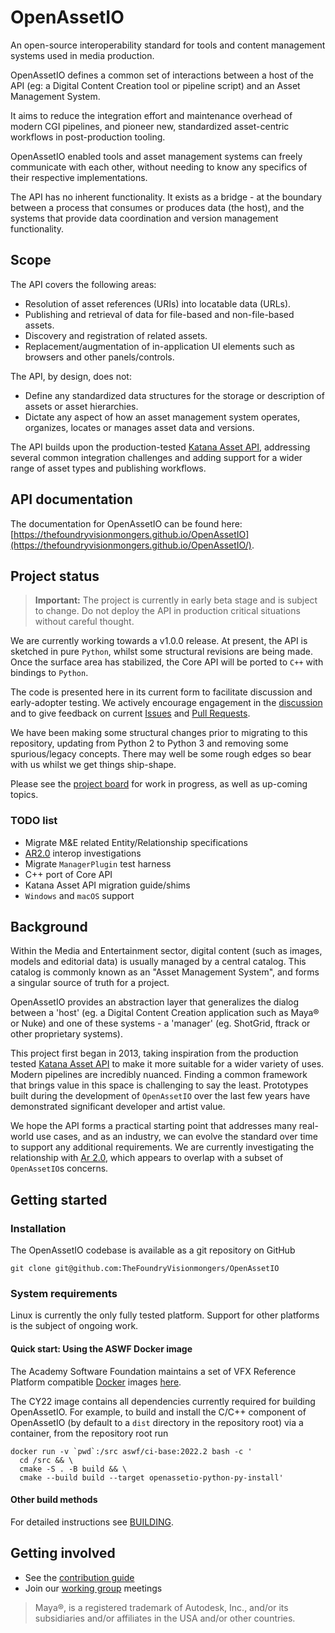 # OpenAssetIO

An open-source interoperability standard for tools and content
management systems used in media production.

OpenAssetIO defines a common set of interactions between a host of the
API (eg: a Digital Content Creation tool or pipeline script) and an
Asset Management System.

It aims to reduce the integration effort and maintenance overhead of
modern CGI pipelines, and pioneer new, standardized asset-centric
workflows in post-production tooling.

OpenAssetIO enabled tools and asset management systems can freely
communicate with each other, without needing to know any specifics of
their respective implementations.

The API has no inherent functionality. It exists as a bridge - at the
boundary between a process that consumes or produces data (the host),
and the systems that provide data coordination and version management
functionality.

## Scope

The API covers the following areas:
 - Resolution of asset references (URIs) into locatable data (URLs).
 - Publishing and retrieval of data for file-based and non-file-based
   assets.
 - Discovery and registration of related assets.
 - Replacement/augmentation of in-application UI elements such as
   browsers and other panels/controls.

The API, by design, does not:
 - Define any standardized data structures for the storage or
   description of assets or
   asset hierarchies.
 - Dictate any aspect of how an asset management system operates,
   organizes, locates or manages asset data and versions.

The API builds upon the production-tested [Katana Asset API](https://learn.foundry.com/katana/4.0/Content/tg/asset_management_system_plugin_api/asset_management_system.html),
addressing several common integration challenges and adding support
for a wider range of asset types and publishing workflows.

## API documentation

The documentation for OpenAssetIO can be found here: [https://thefoundryvisionmongers.github.io/OpenAssetIO](https://thefoundryvisionmongers.github.io/OpenAssetIO/).

## Project status

> **Important:** The project is currently in early beta stage and is
> subject to change. Do not deploy the API in production critical
> situations without careful thought.

We are currently working towards a v1.0.0 release. At present, the API
is sketched in pure `Python`, whilst some structural revisions are being
made. Once the surface area has stabilized, the Core API will be ported
to `C++` with bindings to `Python`.

The code is presented here in its current form to facilitate discussion
and early-adopter testing. We actively encourage engagement in the
[discussion](https://github.com/TheFoundryVisionmongers/OpenAssetIO/discussions)
and to give feedback on current [Issues](https://github.com/TheFoundryVisionmongers/OpenAssetIO/issues)
and [Pull Requests](https://github.com/TheFoundryVisionmongers/OpenAssetIO/pulls).

We have been making some structural changes prior to migrating to this
repository, updating from Python 2 to Python 3 and removing some
spurious/legacy concepts. There may well be some rough edges so bear
with us whilst we get things ship-shape.

Please see the [project board](https://github.com/TheFoundryVisionmongers/OpenAssetIO/projects/1)
for work in progress, as well as up-coming topics.

### TODO list
 - Migrate M&E related Entity/Relationship specifications
 - [AR2.0](https://graphics.pixar.com/usd/docs/668045551.html) interop
   investigations
 - Migrate `ManagerPlugin` test harness
 - C++ port of Core API
 - Katana Asset API migration guide/shims
 - `Windows` and `macOS` support

## Background

Within the Media and Entertainment sector, digital content (such as
images, models and editorial data) is usually managed by a central
catalog. This catalog is commonly known as an "Asset Management System",
and forms a singular source of truth for a project.

OpenAssetIO provides an abstraction layer that generalizes the dialog
between a 'host' (eg. a Digital Content Creation application such as
Maya&reg; or Nuke) and one of these systems - a 'manager' (eg. ShotGrid,
ftrack or other proprietary systems).

This project first began in 2013, taking inspiration from the production
tested [Katana Asset API](https://learn.foundry.com/katana/4.0/Content/tg/asset_management_system_plugin_api/asset_management_system.html)
to make it more suitable for a wider variety of uses. Modern pipelines
are incredibly nuanced. Finding a common framework that brings value in
this space is challenging to say the least. Prototypes built during the
development of `OpenAssetIO` over the last few years have demonstrated
significant developer and artist value.

We hope the API forms a practical starting point that addresses many
real-world use cases, and as an industry, we can evolve the standard
over time to support any additional requirements. We are currently
investigating the relationship with [Ar 2.0](https://graphics.pixar.com/usd/docs/668045551.html),
which appears to overlap with a subset of `OpenAssetIO`s concerns.

## Getting started

### Installation

The OpenAssetIO codebase is available as a git repository on GitHub

```shell
git clone git@github.com:TheFoundryVisionmongers/OpenAssetIO
```

### System requirements

Linux is currently the only fully tested platform. Support
for other platforms is the subject of ongoing work. 

#### Quick start: Using the ASWF Docker image

The Academy Software Foundation maintains a set of VFX Reference 
Platform compatible [Docker](https://www.docker.com/) images [here](https://github.com/AcademySoftwareFoundation/aswf-docker).

The CY22 image contains all dependencies currently required for building
OpenAssetIO. For example, to build and install the C/C++ component of
OpenAssetIO (by default  to a `dist` directory in the repository root)
via a container, from the repository root run
```shell
docker run -v `pwd`:/src aswf/ci-base:2022.2 bash -c '
  cd /src && \
  cmake -S . -B build && \
  cmake --build build --target openassetio-python-py-install'
```

#### Other build methods

For detailed instructions see [BUILDING](BUILDING.md).


## Getting involved

- See the [contribution guide](contributing/PROCESS.md)
- Join our [working group](https://github.com/TheFoundryVisionmongers/OpenAssetIO-WG) meetings

> Maya&reg;, is a registered trademark of Autodesk, Inc., and/or its
> subsidiaries and/or affiliates in the USA and/or other countries.

